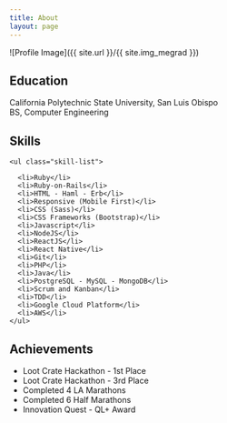 ```yaml
---
title: About
layout: page
---
```

![Profile Image]({{ site.url }}/{{ site.img_megrad }})

<h2>Education</h2>
<p>
California Polytechnic State University, San Luis Obispo
<br />
BS, Computer Engineering
</p>
<div class="side-by-side">
  <div class="toleft">
    <h2>Skills</h2>
    
    <ul class="skill-list">
    
      <li>Ruby</li>
      <li>Ruby-on-Rails</li>
      <li>HTML - Haml - Erb</li>
      <li>Responsive (Mobile First)</li>
      <li>CSS (Sass)</li>
      <li>CSS Frameworks (Bootstrap)</li>
      <li>Javascript</li>
      <li>NodeJS</li>
      <li>ReactJS</li>
      <li>React Native</li>
      <li>Git</li>
      <li>PHP</li>
      <li>Java</li>
      <li>PostgreSQL - MySQL - MongoDB</li>
      <li>Scrum and Kanban</li>
      <li>TDD</li>
      <li>Google Cloud Platform</li>
      <li>AWS</li>
    </ul>
  </div>
  <div class="toright">
    <h2>Achievements</h2>
    <ul>
      <li>Loot Crate Hackathon - 1st Place</li>
      <li>Loot Crate Hackathon - 3rd Place</li>
      <li>Completed 4 LA Marathons</li>
      <li>Completed 6 Half Marathons</li>
      <li>Innovation Quest - QL+ Award</li>
    </ul>

  </div>
</div>


